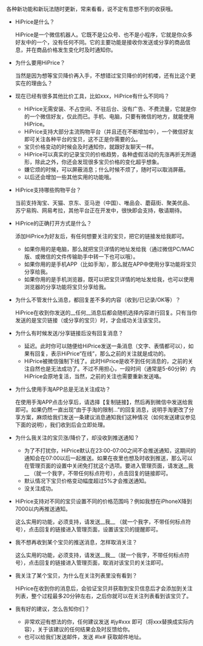 各种新功能和新玩法随时更新，常来看看，说不定有意想不到的收获哦。

- HiPrice是什么？

  HiPrice是一个微信机器人。它既不是公众号、也不是小程序，它就是你众多好友中的一个，没有任何不同。它的主要功能是接收你发送或分享的商品信息，并在商品价格发生变化时及时通知你。

- 为什么要用HiPrice？

  当然是因为想等宝贝降价再入手，不想错过宝贝降价的时机喽，还有比这个更实在的理由么？

- 现在已经有很多其他比价工具，比如xxx，HiPrice有什么不同吗？

  - HiPrice无需安装、不占空间、不驻后台、没有广告、不费流量，它就是你的一个微信好友，仅此而已。手机、电脑，只要有微信的地方，就能使用HiPrice。
  - HiPrice支持大部分主流购物平台（并且还在不断增加中），一个微信好友即可关注各种平台的宝贝，这不正是你需要的么。
  - 宝贝价格变动的时候会及时通知你，就跟好友聊天一样。
  - HiPrice可以真实的记录宝贝的价格趋势，各种虚假活动的先涨再折无所遁形，除此之外，你还会发现很多宝贝价格的变化超乎想象。
  - 嫌它烦的时候，可以屏蔽消息；什么时候不烦了，随时可以取消屏蔽。
  - 以后还会增加一些其他实用的功能哦。

- HiPrice支持哪些购物平台？

  当前支持淘宝、天猫、京东、亚马逊（中国）、唯品会、蘑菇街、聚美优品、苏宁易购、网易考拉，其他平台正在开发中，很快即会支持，敬请期待。

- HiPrice的正确打开方式是什么？

  添加HiPrice为好友后，有任何想要关注的宝贝，把它的链接发给我即可。

  - 如果你用的是电脑，那么就把宝贝详情的地址发给我（通过微信PC/MAC版、或微信的文件传输助手中转一下也可以哦）。
  - 如果你用的是手机APP（比如手淘），那么就在APP中使用分享功能将宝贝分享给我。
  - 如果你用的是手机浏览器，既可以把宝贝详情的地址发给我，也可以使用浏览器的分享功能将宝贝分享给我。

- 为什么不管发什么消息，都回复差不多的内容（收到/已记录/OK等）？

  HiPrice在收到你发送的__任何__消息后都会随机选择内容进行回复。只有当你发送的是宝贝链接（或分享的宝贝）时，才会成功关注该宝贝。

- 为什么有时候发送/分享链接后没有回复消息？

  - 延迟。此时你可以随便给HiPrice发送一条消息（文字、表情都可以），如果有回复，表示HiPrice“在线”，那么之前的关注就是成功的。
  - HiPrice被微信强制下线了。此时HiPrice是收不到任何消息的，之前的关注自然也是无法成功了。不过不用担心，一段时间（通常是5-60分钟）内HiPrice会原地复活，当然，之前的关注也需要重新发送咯。

- 为什么使用手淘APP总是无法关注成功？

  在使用手淘APP点击分享后，请选择【复制链接】，然后再到微信中发送给我即可。如果仍然一直出现“由于手淘的限制...”的回复消息，说明手淘更改了分享方案，麻烦给我们发送一条建议消息通知我们这种情况（如何发送建议参见下面的说明），我们收到后会立即处理。

- 为什么我关注的宝贝涨/降价了，却没收到推送通知？

  - 为了不打扰你，HiPrice默认在23:00-07:00之间不会推送通知，这期间的通知会在07:00以后一起推送。如果在夜里也想及时收到推送，那么可以在管理页面的设置中关闭免打扰这个选项。要进入管理页面，请发送__我__ （就一个我字，不带任何标点符号），点击回复的链接即可。
  - 默认情况下宝贝价格变动幅度超过5%才会推送通知。
  - 没关注成功。

- HiPrice支持对不同的宝贝设置不同的价格范围吗？例如我想在iPhoneX降到7000以内再推送通知。

  这么实用的功能，必须支持，请发送__我__ （就一个我字，不带任何标点符号），点击回复的链接进入管理页面，设置该宝贝的提醒即可。

- 我不想再收到某个宝贝的推送消息，怎样取消关注？

  这么实用的功能，必须支持，请发送__我__（就一个我字，不带任何标点符号），点击回复的链接进入管理页面，取消对该宝贝的关注即可。

- 我关注了某个宝贝，为什么在关注列表里没有看到？

  HiPrice在收到你的消息后，会验证宝贝并获取到宝贝信息后才会添加到关注列表，整个过程最多20分钟左右，之后你就可以在关注列表看到该宝贝了。

- 我有好的建议，怎么告知你们？

  - 非常欢迎有想法的你，任何建议发送 #jy#xxx 即可（将xxx替换成实际内容），关于该建议的任何结果会及时反馈给你。
  - 也可以给我们发送邮件，发送 #lx# 获取邮件地址。